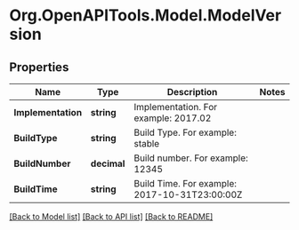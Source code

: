 # Org.OpenAPITools.Model.ModelVersion

## Properties

Name | Type | Description | Notes
------------ | ------------- | ------------- | -------------
**Implementation** | **string** | Implementation. For example: 2017.02 | 
**BuildType** | **string** | Build Type. For example: stable | 
**BuildNumber** | **decimal** | Build number. For example: 12345 | 
**BuildTime** | **string** | Build Time. For example: 2017-10-31T23:00:00Z | 

[[Back to Model list]](../README.md#documentation-for-models) [[Back to API list]](../README.md#documentation-for-api-endpoints) [[Back to README]](../README.md)

